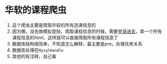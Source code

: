 华软的课程爬虫
==============


1. 这个爬虫主要是爬取华软的所有选课信息的
1. 因为懒，没去做模拟登陆，爬取课程信息的时候，需要[登录进去](http://class.sise.com.cn:7001/sise/module/selectclassview/selectclassallcourse_view.jsp)，拿一个所有课程信息的html，这样就可以直接爬取所有课程信息了
1. 数据库结构很简单，不知道怎么解释，最主要是pre，处理先修关系
1. 数据库处理在`MysqlHandle`
1. 其他的有注释，自己看